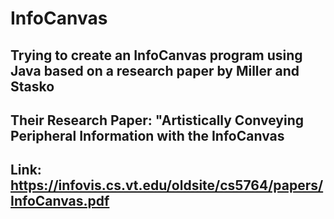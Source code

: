 # InfoCanvas
## Trying to create an InfoCanvas program using Java based on a research paper by Miller and Stasko
## Their Research Paper: "Artistically Conveying Peripheral Information with the InfoCanvas
## Link: https://infovis.cs.vt.edu/oldsite/cs5764/papers/InfoCanvas.pdf
